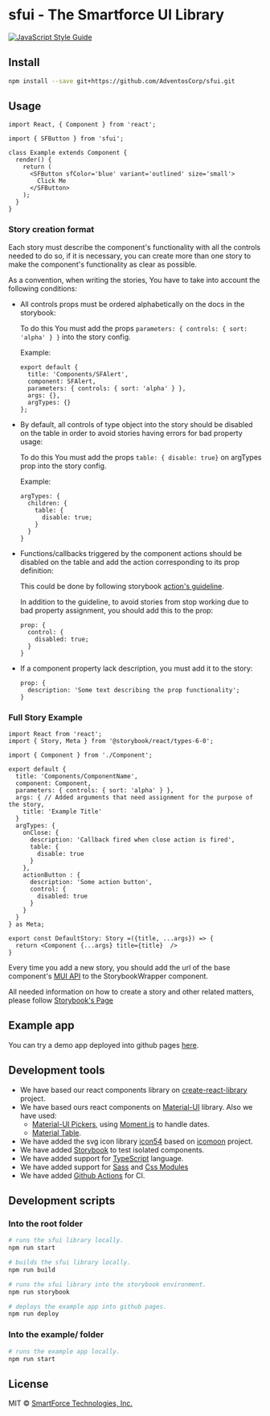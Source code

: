 # sfui - The Smartforce UI Library

<!-- [![NPM](https://img.shields.io/npm/v/sfui.svg)](https://www.npmjs.com/package/sfui) -->

[![JavaScript Style Guide](https://img.shields.io/badge/code_style-standard-brightgreen.svg)](https://standardjs.com)

## Install

```bash
npm install --save git+https://github.com/AdventosCorp/sfui.git
```

## Usage

```tsx
import React, { Component } from 'react';

import { SFButton } from 'sfui';

class Example extends Component {
  render() {
    return (
      <SFButton sfColor='blue' variant='outlined' size='small'>
        Click Me
      </SFButton>
    );
  }
}
```

### Story creation format

Each story must describe the component's functionality with all the controls needed to do so, if it is necessary, you can create more than one story to make the component's functionality as clear as possible.

As a convention, when writing the stories, You have to take into account the following conditions:

- All controls props must be ordered alphabetically on the docs in the storybook:

  To do this You must add the props `parameters: { controls: { sort: 'alpha' } }` into the story config.

  Example:

  ```tsx
  export default {
    title: 'Components/SFAlert',
    component: SFAlert,
    parameters: { controls: { sort: 'alpha' } },
    args: {},
    argTypes: {}
  };
  ```

- By default, all controls of type object into the story should be disabled on the table in order to avoid stories having errors for bad property usage:

  To do this You must add the props `table: { disable: true}` on argTypes prop into the story config.

  Example:

  ```tsx
  argTypes: {
    children: {
      table: {
        disable: true;
      }
    }
  }
  ```

- Functions/callbacks triggered by the component actions should be disabled on the table and add the action corresponding to its prop definition:

  This could be done by following storybook [action's guideline](https://storybook.js.org/docs/react/essentials/actions#action-args).

  In addition to the guideline, to avoid stories from stop working due to bad property assignment, you should add this to the prop:

  ```tsx
  prop: {
    control: {
      disabled: true;
    }
  }
  ```

- If a component property lack description, you must add it to the story:

  ```tsx
  prop: {
    description: 'Some text describing the prop functionality';
  }
  ```

### Full Story Example

```tsx
import React from 'react';
import { Story, Meta } from '@storybook/react/types-6-0';

import { Component } from './Component';

export default {
  title: 'Components/ComponentName',
  component: Component,
  parameters: { controls: { sort: 'alpha' } },
  args: { // Added arguments that need assignment for the purpose of the story,
    title: 'Example Title'
  }
  argTypes: {
    onClose: {
      description: 'Callback fired when close action is fired',
      table: {
        disable: true
      }
    },
    actionButton : {
      description: 'Some action button',
      control: {
        disabled: true
      }
    }
  }
} as Meta;

export const DefaultStory: Story =({title, ...args}) => {
  return <Component {...args} title={title}  />
}
```

Every time you add a new story, you should add the url of the base component's [MUI API](https://v4.mui.com/) to the StorybookWrapper component.

All needed information on how to create a story and other related matters, please follow [Storybook's Page](https://storybook.js.org/)

## Example app

You can try a demo app deployed into github pages [here](https://adventoscorp.github.io/sfui/).

## Development tools

- We have based our react components library on [create-react-library](https://js.coach/package/create-react-library) project.
- We have based ours react components on [Material-UI](https://material-ui.com/) library. Also we have used:
  - [Material-UI Pickers](https://material-ui-pickers.dev/), using [Moment.js](https://momentjs.com/) to handle dates.
  - [Material Table](https://material-table.com/).
- We have added the svg icon library [icon54](https://icon54.com/) based on [icomoon](https://icomoon.io/) project.
- We have added [Storybook](https://storybook.js.org/) to test isolated components.
- We have added support for [TypeScript](https://www.typescriptlang.org/) language.
- We have added support for [Sass](https://sass-lang.com/) and [Css Modules](https://github.com/css-modules/css-modules)
- We have added [Github Actions](https://docs.github.com/en/free-pro-team@latest/actions) for CI.

## Development scripts

### Into the root folder

```bash
# runs the sfui library locally.
npm run start
```

```bash
# builds the sfui library locally.
npm run build
```

```bash
# runs the sfui library into the storybook environment.
npm run storybook
```

```bash
# deploys the example app into github pages.
npm run deploy
```

### Into the example/ folder

```bash
# runs the example app locally.
npm run start
```

## License

MIT © [SmartForce Technologies, Inc.](https://github.com/AdventosCorp)
